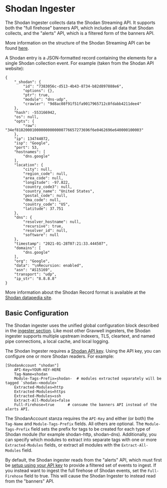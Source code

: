 # Shodan Ingester

The Shodan Ingester collects data the Shodan Streaming API. It supports both the "full firehose" banners API, which includes all data that Shodan collects, and the "alerts" API, which is a filtered form of the banners API. 

More information on the structure of the Shodan Streaming API can be found [here](https://developer.shodan.io/api/stream). 

A Shodan entry is a JSON-formatted record containing the elements for a single Shodan collection event. For example (taken from the Shodan API website):

```
{
    "_shodan": {
        "id": "7383056c-d513-4b43-8734-b82d897888e6",
        "options": {},
        "ptr": true,
        "module": "dns-udp",
        "crawler": "9d8ac08f91f51fa9017965712c8fdabb4211dee4"
    },
    "hash": -553166942,
    "os": null,
    "opts": {
        "raw": "34ef818200010000000000000776657273696f6e0462696e640000100003"
    },
    "ip": 134744072,
    "isp": "Google",
    "port": 53,
    "hostnames": [
        "dns.google"
    ],
    "location": {
        "city": null,
        "region_code": null,
        "area_code": null,
        "longitude": -97.822,
        "country_code3": null,
        "country_name": "United States",
        "postal_code": null,
        "dma_code": null,
        "country_code": "US",
        "latitude": 37.751
    },
    "dns": {
        "resolver_hostname": null,
        "recursive": true,
        "resolver_id": null,
        "software": null
    },
    "timestamp": "2021-01-28T07:21:33.444507",
    "domains": [
        "dns.google"
    ],
    "org": "Google",
    "data": "\nRecursion: enabled",
    "asn": "AS15169",
    "transport": "udp",
    "ip_str": "8.8.8.8"
}
```

More information about the Shodan Record format is available at the [Shodan datapedia site](https://datapedia.shodan.io).

## Basic Configuration

The Shodan ingester uses the unified global configuration block described in the [ingester section](ingesters_global_configuration_parameters).  Like most other Gravwell ingesters, the Shodan ingester supports multiple upstream indexers, TLS, cleartext, and named pipe connections, a local cache, and local logging.

The Shodan Ingester requires a [Shodan API key](https://developer.shodan.io/api/requirements). Using the API key, you can configure one or more Shodan readers. For example:

```
[ShodanAccount "shodan"]
	API-Key=YOUR-KEY-HERE
	Tag-Name=shodan
	Module-Tags-Prefix=shodan-	# modules extracted separately will be tagged `shodan-<module>`
	Extracted-Modules=http
	Extracted-Modules=https
	Extracted-Modules=ssh
	Extract-All-Modules=false
	Full-Firehose=true		# consume the banners API instead of the alerts API.
```

The ShodanAccount stanza requires the `API-Key` and either (or both) the `Tag-Name` and `Module-Tags-Prefix` fields. All others are optional. The `Module-Tags-Prefix` field sets the prefix for tags to be created for each type of Shodan module (for example shodan-http, shodan-dns). Additionally, you can specify which modules to extract into separate tags with one or more `Extracted-Modules` fields, or extract all modules with the `Extract-All-Modules` field.

By default, the Shodan ingester reads from the "alerts" API, which must first be [setup using your API key](https://developer.shodan.io/api/stream) to provide a filtered set of events to ingest. If you instead want to ingest the full firehose of Shodan events, set the `Full-Firehose` field to true. This will cause the Shodan Ingester to instead read from the "banners" API. 
